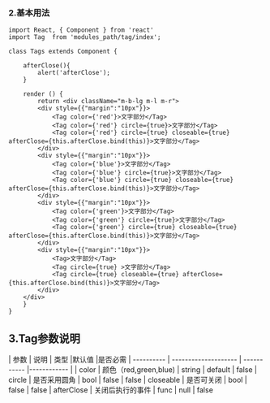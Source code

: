 ### 2.基本用法

	import React, { Component } from 'react'
    import Tag  from 'modules_path/tag/index';
    
    class Tags extends Component {
        
        afterClose(){
        	alert('afterClose');
        }

        render () {
            return <div className="m-b-lg m-l m-r">
        	<div style={{"margin":"10px"}}>
	            <Tag color={'red'}>文字部分</Tag>
	            <Tag color={'red'} circle={true}>文字部分</Tag>
	            <Tag color={'red'} circle={true} closeable={true} afterClose={this.afterClose.bind(this)}>文字部分</Tag>
	        </div>
	        <div style={{"margin":"10px"}}>
	            <Tag color={'blue'}>文字部分</Tag>
	            <Tag color={'blue'} circle={true}>文字部分</Tag>
	            <Tag color={'blue'} circle={true} closeable={true} afterClose={this.afterClose.bind(this)}>文字部分</Tag>
	        </div>
	        <div style={{"margin":"10px"}}>
	            <Tag color={'green'}>文字部分</Tag>
	            <Tag color={'green'} circle={true}>文字部分</Tag>
	            <Tag color={'green'} circle={true} closeable={true} afterClose={this.afterClose.bind(this)}>文字部分</Tag>
	        </div>
	        <div style={{"margin":"10px"}}>
	            <Tag>文字部分</Tag>
	            <Tag circle={true} >文字部分</Tag>
	            <Tag circle={true} closeable={true} afterClose={this.afterClose.bind(this)}>文字部分</Tag>
	        </div>
	    </div>
        }
    }

## 3.Tag参数说明
| 参数          | 说明                  | 类型         |默认值        |是否必需
| ----------   | -------------------- | ----------- |------------ | 
| color        | 颜色（red,green,blue) |    string   |   default   | false
| circle       | 是否采用圆角           |    bool     |   false     | false
| closeable    | 是否可关闭             |    bool     |   false     | false
| afterClose   | 关闭后执行的事件        |    func     |   null      | false




